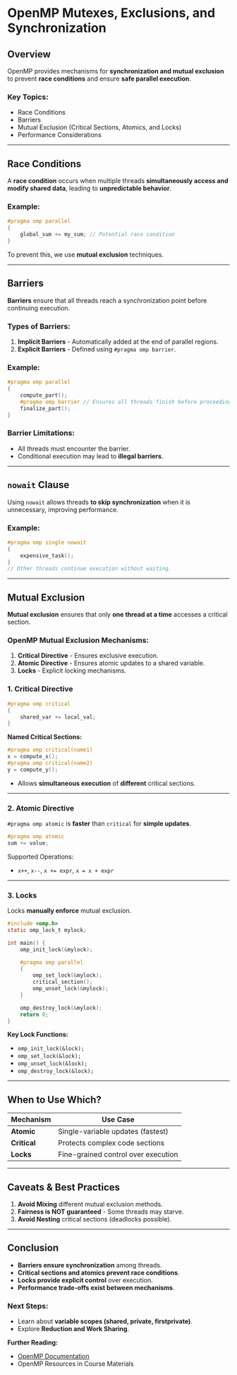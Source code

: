 # OpenMP Mutexes, Exclusions, and Synchronization

## Overview
OpenMP provides mechanisms for **synchronization and mutual exclusion** to prevent **race conditions** and ensure **safe parallel execution**.

### Key Topics:
- Race Conditions
- Barriers
- Mutual Exclusion (Critical Sections, Atomics, and Locks)
- Performance Considerations

---

## Race Conditions
A **race condition** occurs when multiple threads **simultaneously access and modify shared data**, leading to **unpredictable behavior**.

### Example:
```c
#pragma omp parallel
{
    global_sum += my_sum; // Potential race condition
}
```
To prevent this, we use **mutual exclusion** techniques.

---

## Barriers
**Barriers** ensure that all threads reach a synchronization point before continuing execution.

### Types of Barriers:
1. **Implicit Barriers** - Automatically added at the end of parallel regions.
2. **Explicit Barriers** - Defined using `#pragma omp barrier`.

### Example:
```c
#pragma omp parallel
{
    compute_part();
    #pragma omp barrier // Ensures all threads finish before proceeding
    finalize_part();
}
```

### Barrier Limitations:
- All threads must encounter the barrier.
- Conditional execution may lead to **illegal barriers**.

---

## `nowait` Clause
Using `nowait` allows threads **to skip synchronization** when it is unnecessary, improving performance.

### Example:
```c
#pragma omp single nowait
{
    expensive_task();
}
// Other threads continue execution without waiting.
```

---

## Mutual Exclusion
**Mutual exclusion** ensures that only **one thread at a time** accesses a critical section.

### OpenMP Mutual Exclusion Mechanisms:
1. **Critical Directive** - Ensures exclusive execution.
2. **Atomic Directive** - Ensures atomic updates to a shared variable.
3. **Locks** - Explicit locking mechanisms.

### 1. Critical Directive
```c
#pragma omp critical
{
    shared_var += local_val;
}
```
**Named Critical Sections:**
```c
#pragma omp critical(name1)
x = compute_x();
#pragma omp critical(name2)
y = compute_y();
```
- Allows **simultaneous execution** of **different** critical sections.

---

### 2. Atomic Directive
`#pragma omp atomic` is **faster** than `critical` for **simple updates**.

```c
#pragma omp atomic
sum += value;
```

Supported Operations:
- `x++`, `x--`, `x += expr`, `x = x + expr`

---

### 3. Locks
Locks **manually enforce** mutual exclusion.

```c
#include <omp.h>
static omp_lock_t mylock;

int main() {
    omp_init_lock(&mylock);

    #pragma omp parallel
    {
        omp_set_lock(&mylock);
        critical_section();
        omp_unset_lock(&mylock);
    }

    omp_destroy_lock(&mylock);
    return 0;
}
```
**Key Lock Functions:**
- `omp_init_lock(&lock);`
- `omp_set_lock(&lock);`
- `omp_unset_lock(&lock);`
- `omp_destroy_lock(&lock);`

---

## When to Use Which?
| Mechanism  | Use Case |
|------------|----------|
| **Atomic** | Single-variable updates (fastest) |
| **Critical** | Protects complex code sections |
| **Locks** | Fine-grained control over execution |

---

## Caveats & Best Practices
1. **Avoid Mixing** different mutual exclusion methods.
2. **Fairness is NOT guaranteed** - Some threads may starve.
3. **Avoid Nesting** critical sections (deadlocks possible).

---

## Conclusion
- **Barriers ensure synchronization** among threads.
- **Critical sections and atomics prevent race conditions**.
- **Locks provide explicit control** over execution.
- **Performance trade-offs exist between mechanisms**.

### Next Steps:
- Learn about **variable scopes (shared, private, firstprivate)**.
- Explore **Reduction and Work Sharing**.

**Further Reading:**
- [OpenMP Documentation](https://www.openmp.org/specifications)
- OpenMP Resources in Course Materials

